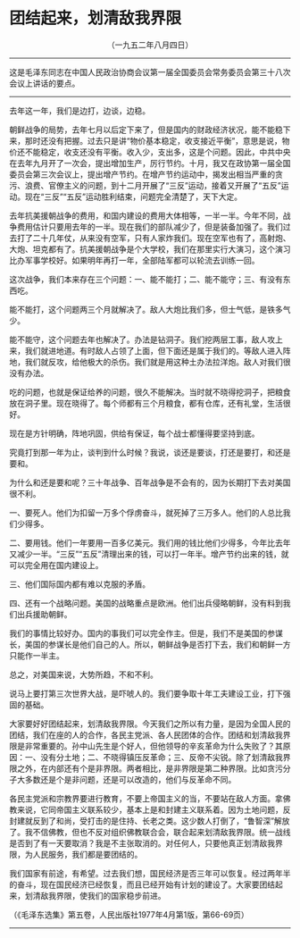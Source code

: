 # 团结起来，划清敌我界限
<center class="auther">（一九五二年八月四日）</center>&#13;


---

 这是毛泽东同志在中国人民政治协商会议第一届全国委员会常务委员会第三十八次会议上讲话的要点。
---


去年这一年，我们是边打，边谈，边稳。
 
朝鲜战争的局势，去年七月以后定下来了，但是国内的财政经济状况，能不能稳下来，那时还没有把握。过去只是讲“物价基本稳定，收支接近平衡”，意思是说，物价还不能稳定，收支还没有平衡。收入少，支出多，这是个问题。因此，中共中央在去年九月开了一次会，提出增加生产，厉行节约。十月，我又在政协第一届全国委员会第三次会议上，提出增产节约。在增产节约运动中，揭发出相当严重的贪污、浪费、官僚主义的问题，到十二月开展了“三反”运动，接着又开展了“五反”运动。现在“三反”“五反”运动胜利结束，问题完全清楚了，天下大定。
 
去年抗美援朝战争的费用，和国内建设的费用大体相等，一半一半。今年不同，战争费用估计只要用去年的一半。现在我们的部队减少了，但是装备加强了。我们过去打了二十几年仗，从来没有空军，只有人家炸我们。现在空军也有了，高射炮、大炮、坦克都有了。抗美援朝战争是个大学校，我们在那里实行大演习，这个演习比办军事学校好。如果明年再打一年，全部陆军都可以轮流去训练一回。
 
这次战争，我们本来存在三个问题：一、能不能打；二、能不能守；三、有没有东西吃。
 
能不能打，这个问题两三个月就解决了。敌人大炮比我们多，但士气低，是铁多气少。
 
能不能守，这个问题去年也解决了。办法是钻洞子。我们挖两层工事，敌人攻上来，我们就进地道。有时敌人占领了上面，但下面还是属于我们的。等敌人进入阵地，我们就反攻，给他极大的杀伤。我们就是用这种土办法拉洋炮。敌人对我们很没有办法。
 
吃的问题，也就是保证给养的问题，很久不能解决。当时就不晓得挖洞子，把粮食放在洞子里。现在晓得了。每个师都有三个月粮食，都有仓库，还有礼堂，生活很好。
 
现在是方针明确，阵地巩固，供给有保证，每个战士都懂得要坚持到底。
 
究竟打到那一年为止，谈判到什么时候？我说，谈还是要谈，打还是要打，和还是要和。
 
为什么和还是要和呢？三十年战争、百年战争是不会有的，因为长期打下去对美国很不利。
 
一、要死人。他们为扣留一万多个俘虏奋斗，就死掉了三万多人。他们的人总比我们少得多。
 
二、要用钱。他们一年要用一百多亿美元。我们用的钱比他们少得多，今年比去年又减少一半。“三反”“五反”清理出来的钱，可以打一年半。增产节约出来的钱，就可以完全用在国内建设上。
 
三、他们国际国内都有难以克服的矛盾。
 
四、还有一个战略问题。美国的战略重点是欧洲。他们出兵侵略朝鲜，没有料到我们出兵援助朝鲜。
 
我们的事情比较好办。国内的事我们可以完全作主。但是，我们不是美国的参谋长，美国的参谋长是他们自己的人。所以，朝鲜战争是否打下去，我们和朝鲜一方只能作一半主。
 
总之，对美国来说，大势所趋，不和不利。
 
说马上要打第三次世界大战，是吓唬人的。我们要争取十年工夫建设工业，打下强固的基础。
 
大家要好好团结起来，划清敌我界限。今天我们之所以有力量，是因为全国人民的团结，我们在座的人的合作，各民主党派、各人民团体的合作。团结和划清敌我界限是非常重要的。孙中山先生是个好人，但他领导的辛亥革命为什么失败了？其原因：一、没有分土地；二、不晓得镇压反革命；三、反帝不尖锐。除了划清敌我界限之外，在内部还有个是非界限。两者相比，是非界限是第二种界限。比如贪污分子大多数还是个是非问题，还是可以改造的，他们与反革命不同。
 
各民主党派和宗教界要进行教育，不要上帝国主义的当，不要站在敌人方面。拿佛教来说，它同帝国主义联系较少，基本上是和封建主义联系着。因为土地问题，反封建就反到了和尚，受打击的是住持、长老之类。这少数人打倒了，“鲁智深”解放了。我不信佛教，但也不反对组织佛教联合会，联合起来划清敌我界限。统一战线是否到了有一天要取消？我是不主张取消的。对任何人，只要他真正划清敌我界限，为人民服务，我们都是要团结的。
 
我们国家有前途，有希望。过去我们想，国民经济是否三年可以恢复。经过两年半的奋斗，现在国民经济已经恢复，而且已经开始有计划的建设了。大家要团结起来，划清敌我界限，使我们的国家稳步前进。
 
<p class="comment">（《毛泽东选集》第五卷，人民出版社1977年4月第1版，第66-69页）
 

---


